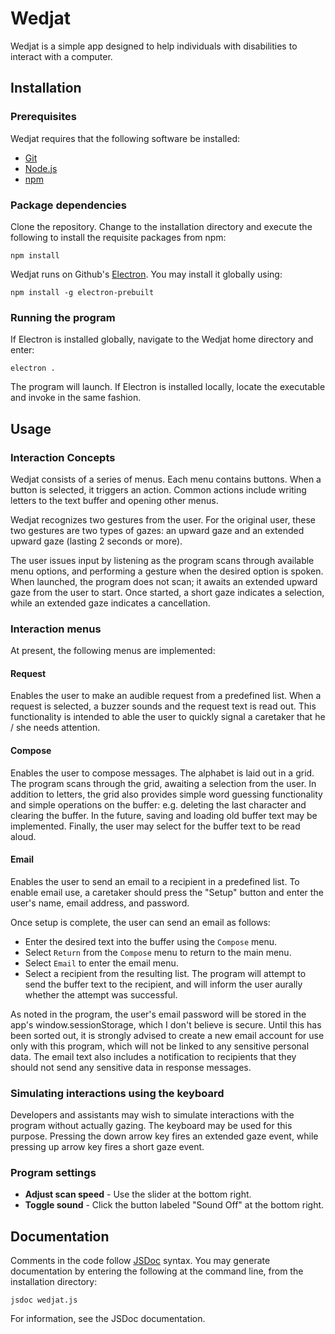 # Wedjat

Wedjat is a simple app designed to help individuals with disabilities to interact with a computer.

## Installation

### Prerequisites

Wedjat requires that the following software be installed:

- [Git](https://git-scm.com/)
- [Node.js](http://nodejs.org/)
- [npm](http://npmjs.org/)

### Package dependencies

Clone the repository. Change to the installation directory and execute the following to install the requisite packages from npm:

```
npm install
```

Wedjat runs on Github's [Electron](http://electron.atom.io/). You may install it globally using:

```
npm install -g electron-prebuilt
```

### Running the program

If Electron is installed globally, navigate to the Wedjat home directory and enter:

```
electron .
```

The program will launch. If Electron is installed locally, locate the executable and invoke in the same fashion.

## Usage

### Interaction Concepts

Wedjat consists of a series of menus. Each menu contains buttons. When a button is selected, it triggers an action. Common actions include writing letters to the text buffer and opening other menus.

Wedjat recognizes two gestures from the user. For the original user, these two gestures are two types of gazes: an upward gaze and an extended upward gaze (lasting 2 seconds or more).

The user issues input by listening as the program scans through available menu options, and performing a gesture when the desired option is spoken. When launched, the program does not scan; it awaits an extended upward gaze from the user to start. Once started, a short gaze indicates a selection, while an extended gaze indicates a cancellation.

### Interaction menus

At present, the following menus are implemented:

#### Request

Enables the user to make an audible request from a predefined list. When a request is selected, a buzzer sounds and the request text is read out. This functionality is intended to able the user to quickly signal a caretaker that he / she needs attention.

#### Compose

Enables the user to compose messages. The alphabet is laid out in a grid. The program scans through the grid, awaiting a selection from the user. In addition to letters, the grid also provides simple word guessing functionality and simple operations on the buffer: e.g. deleting the last character and clearing the buffer. In the future, saving and loading old buffer text may be implemented. Finally, the user may select for the buffer text to be read aloud.

#### Email

Enables the user to send an email to a recipient in a predefined list. To enable email use, a caretaker should press the "Setup" button and enter the user's name, email address, and password.

Once setup is complete, the user can send an email as follows:

- Enter the desired text into the buffer using the `Compose` menu.
- Select `Return` from the `Compose` menu to return to the main menu.
- Select `Email` to enter the email menu.
- Select a recipient from the resulting list. The program will attempt to send the buffer text to    the recipient, and will inform the user aurally whether the attempt was successful.

As noted in the program, the user's email password will be stored in the app's window.sessionStorage, which I don't believe is secure. Until this has been sorted out, it is strongly advised to create a new email account for use only with this program, which will not be linked to any sensitive personal data. The email text also includes a notification to recipients that they should not send any sensitive data in response messages.

### Simulating interactions using the keyboard

Developers and assistants may wish to simulate interactions with the program without actually gazing. The keyboard may be used for this purpose. Pressing the down arrow key fires an extended gaze event, while pressing up arrow key fires a short gaze event.

### Program settings

- **Adjust scan speed** - Use the slider at the bottom right.
- **Toggle sound** - Click the button labeled "Sound Off" at the bottom right.

## Documentation

Comments in the code follow [JSDoc](http://usejsdoc.org/) syntax. You may generate documentation by entering the following at the command line, from the installation directory:

```
jsdoc wedjat.js
```

For information, see the JSDoc documentation.
